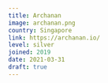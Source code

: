 ```yaml
---
title: Archanan
image: archanan.png
country: Singapore
link: https://archanan.io/
level: silver
joined: 2019
date: 2021-03-31
draft: true
---
```

